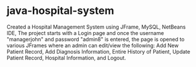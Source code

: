 # java-hospital-system
Created a Hospital Management System using JFrame, MySQL, NetBeans IDE,
The project starts with a Login page and once the username "managerjohn" and password "admin8" is entered, 
the page is opened to various JFrames where an admin can edit/view the following:
Add New Patient Record, Add Diagnosis Information, Entire History of Patient, Update Patient Record, Hospital Information, and Logout.
